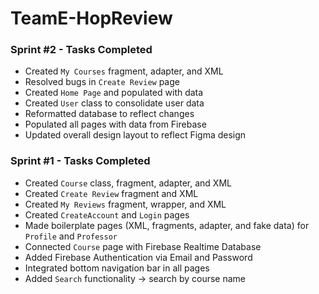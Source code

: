 # TeamE-HopReview

### Sprint #2 - Tasks Completed
- Created `My Courses` fragment, adapter, and XML
- Resolved bugs in `Create Review` page
- Created `Home Page` and populated with data
- Created `User` class to consolidate user data
- Reformatted database to reflect changes
- Populated all pages with data from Firebase
- Updated overall design layout to reflect Figma design

### Sprint #1 - Tasks Completed
- Created `Course` class, fragment, adapter, and XML
- Created `Create Review` fragment and XML
- Created `My Reviews` fragment, wrapper, and XML
- Created `CreateAccount` and `Login` pages
- Made boilerplate pages (XML, fragments, adapter, and fake data) for `Profile` and `Professor`
- Connected `Course` page with Firebase Realtime Database
- Added Firebase Authentication via Email and Password
- Integrated bottom navigation bar in all pages
- Added `Search` functionality -> search by course name
